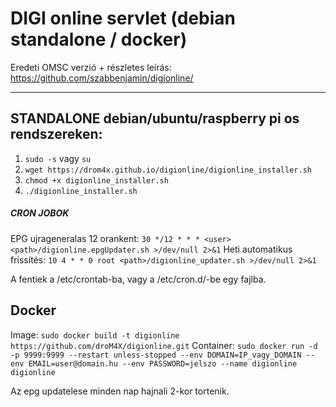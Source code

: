 # DIGI online servlet (debian standalone / docker)
Eredeti OMSC verzió + részletes leírás: https://github.com/szabbenjamin/digionline/

---
## STANDALONE debian/ubuntu/raspberry pi os rendszereken:
1. `sudo -s` vagy `su`
2. `wget https://drom4x.github.io/digionline/digionline_installer.sh`
3. `chmod +x digionline_installer.sh`
4. `./digionline_installer.sh`

##### CRON JOBOK
EPG ujrageneralas 12 orankent:
`30 */12 * * * <user> <path>/digionline.epgUpdater.sh >/dev/null 2>&1`
Heti automatikus frissítés:
`10 4 * * 0 root <path>/digionline_updater.sh >/dev/null 2>&1`

A fentiek a /etc/crontab-ba, vagy a /etc/cron.d/-be egy fajlba.

## Docker
Image:
`sudo docker build -t digionline https://github.com/droM4X/digionline.git`
Container:
`sudo docker run -d -p 9999:9999 --restart unless-stopped --env DOMAIN=IP_vagy_DOMAIN --env EMAIL=user@domain.hu --env PASSWORD=jelszo --name digionline digionline`

Az epg updatelese minden nap hajnali 2-kor tortenik.

